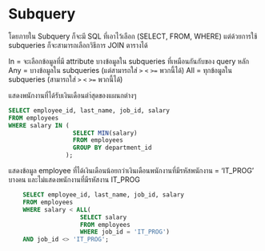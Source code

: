 # Subquery
โดยภายใน Subquery ก็จะมี SQL ที่เอาไว้เลือก (SELECT, FROM, WHERE) แต่ด้วยการใช้ subqueries ก็จะสามารถเลือกวิธีการ JOIN ตารางได้

In = จะเลือกข้อมูลที่มี attribute บางข้อมูลใน subqueries ที่เหมือนกันกับของ query หลัก
Any = บางข้อมูลใน subqueries (แต่สามารถใส่ `>` `<` `>=` พวกนี้ได้)
All = ทุกข้อมูลใน subqueries (สามารถใส่ `>` `<` `>=` พวกนี้ได้)

แสดงพนักงานที่ได้รับเงินเดือนตำ่สุดของแผนกต่างๆ
```sql
SELECT employee_id, last_name, job_id, salary
FROM employees
WHERE salary IN (
                  SELECT MIN(salary)
                  FROM employees
                  GROUP BY department_id
                );
```
แสดงข้อมูล employee ที่ได้เงินเดือนน้อยกว่าเงินเดือนพนักงานที่มีรหัสพนักงาน = ‘IT_PROG’ บางคน และไม่แสดงพนักงานที่มีรหัสงาน IT_PROG

```sql
    SELECT employee_id, last_name, job_id, salary
    FROM employees
    WHERE salary < ALL(
                    SELECT salary
                    FROM employees
                    WHERE job_id = 'IT_PROG')
    AND job_id <> 'IT_PROG';
```
